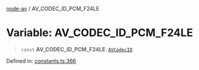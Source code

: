 [node-av](../globals.md) / AV\_CODEC\_ID\_PCM\_F24LE

# Variable: AV\_CODEC\_ID\_PCM\_F24LE

> `const` **AV\_CODEC\_ID\_PCM\_F24LE**: [`AVCodecID`](../type-aliases/AVCodecID.md)

Defined in: [constants.ts:366](https://github.com/seydx/av/blob/f8631fc881b394300b1479f511d55cf1c370a87f/src/constants/constants.ts#L366)
